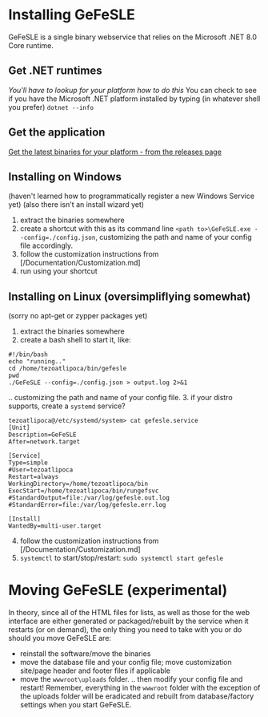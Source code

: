 # Installing GeFeSLE

GeFeSLE is a single binary webservice that relies on the Microsoft .NET 8.0 Core runtime. 

## Get .NET runtimes
_You'll have to lookup for your platform how to do this_
You can check to see if you have the Microsoft .NET platform installed by typing (in whatever shell you prefer)
`dotnet --info`

## Get the application
[Get the latest binaries for your platform - from the releases page](https://github.com/tezoatlipoca/GeFeSLE-server/releases)


## Installing on Windows
(haven't learned how to programmatically register a new Windows Service yet)
(also there isn't an install wizard yet)

1. extract the binaries somewhere
2. create a shortcut with this as its command line `<path to>\GeFeSLE.exe --config=./config.json`, customizing the path and name of your config file accordingly.
3. follow the customization instructions from [/Documentation/Customization.md]
4. run using your shortcut

## Installing on Linux (oversimpliflying somewhat)
(sorry no apt-get or zypper packages yet)
1. extract the binaries somewhere
2. create a bash shell to start it, like:
```
#!/bin/bash
echo "running.."
cd /home/tezoatlipoca/bin/gefesle
pwd
./GeFeSLE --config=./config.json > output.log 2>&1
```
.. customizing the path and name of your config file. 
3. if your distro supports, create a `systemd` service? 
```
tezoatlipoca@/etc/systemd/system> cat gefesle.service
[Unit]
Description=GeFeSLE
After=network.target

[Service]
Type=simple
#User=tezoatlipoca
Restart=always
WorkingDirectory=/home/tezoatlipoca/bin
ExecStart=/home/tezoatlipoca/bin/rungefsvc
#StandardOutput=file:/var/log/gefesle.out.log
#StandardError=file:/var/log/gefesle.err.log

[Install]
WantedBy=multi-user.target
```
4. follow the customization instructions from [/Documentation/Customization.md]
5. `systemctl` to start/stop/restart: `sudo systemctl start gefesle`


# Moving GeFeSLE (experimental)
In theory, since all of the HTML files for lists, as well as those for the web interface are either generated or packaged/rebuilt by the service when it restarts (or on demand), the only thing you need to take with you or do should you move GeFeSLE are:
* reinstall the software/move the binaries
* move the database file and your config file; move customization site/page header and footer files if applicable
* move the `wwwroot\uploads` folder. 
.. then modify your config file and restart!
Remember, everything in the `wwwroot` folder with the exception of the uploads folder will be eradicated and rebuilt from database/factory settings when you start GeFeSLE.
